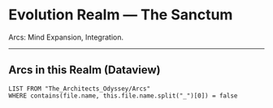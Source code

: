 # Evolution Realm — The Sanctum
Arcs: Mind Expansion, Integration.


---
## Arcs in this Realm (Dataview)
```dataview
LIST FROM "The_Architects_Odyssey/Arcs"
WHERE contains(file.name, this.file.name.split("_")[0]) = false
```

